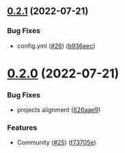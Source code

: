 ## [0.2.1](https://github.com/kabir0x23/Portfolio/compare/v0.2.0...v0.2.1) (2022-07-21)


### Bug Fixes

* config.yml ([#26](https://github.com/kabir0x23/Portfolio/issues/26)) ([b936eec](https://github.com/kabir0x23/Portfolio/commit/b936eec96ce6aa7a7e963b91ad71e7985335be1b))



# [0.2.0](https://github.com/kabir0x23/Portfolio/compare/626aae96935b7413b915f46cd7fdea3938d5ebdc...v0.2.0) (2022-07-21)


### Bug Fixes

* projects alignment ([626aae9](https://github.com/kabir0x23/Portfolio/commit/626aae96935b7413b915f46cd7fdea3938d5ebdc))


### Features

* Community ([#25](https://github.com/kabir0x23/Portfolio/issues/25)) ([f73705e](https://github.com/kabir0x23/Portfolio/commit/f73705ef547d2a8806a8658ea152620ca4f718ab))



